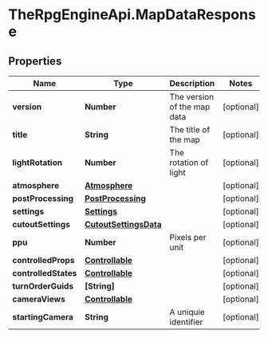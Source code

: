 # TheRpgEngineApi.MapDataResponse

## Properties

Name | Type | Description | Notes
------------ | ------------- | ------------- | -------------
**version** | **Number** | The version of the map data | [optional] 
**title** | **String** | The title of the map | [optional] 
**lightRotation** | **Number** | The rotation of light | [optional] 
**atmosphere** | [**Atmosphere**](Atmosphere.md) |  | [optional] 
**postProcessing** | [**PostProcessing**](PostProcessing.md) |  | [optional] 
**settings** | [**Settings**](Settings.md) |  | [optional] 
**cutoutSettings** | [**CutoutSettingsData**](CutoutSettingsData.md) |  | [optional] 
**ppu** | **Number** | Pixels per unit | [optional] 
**controlledProps** | [**Controllable**](Controllable.md) |  | [optional] 
**controlledStates** | [**Controllable**](Controllable.md) |  | [optional] 
**turnOrderGuids** | **[String]** |  | [optional] 
**cameraViews** | [**Controllable**](Controllable.md) |  | [optional] 
**startingCamera** | **String** | A uniquie identifier | [optional] 


